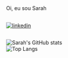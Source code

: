 ##
Oi, eu sou Sarah

##

[![linkedin](https://img.shields.io/badge/linkedin-0A66C2?style=for-the-badge&logo=linkedin&logoColor=white)](https://www.linkedin.com/in/sarah-corbo/)
##

![Sarah's GitHub stats](https://github-readme-stats.vercel.app/api?username=sarahcorbo&show_icons=true&theme=transparent)      
![Top Langs](https://github-readme-stats.vercel.app/api/top-langs/?username=sarahcorbo&hide_progress=true)

##
<!--
**sarahcorbo/sarahcorbo** is a ✨ _special_ ✨ repository because its `README.md` (this file) appears on your GitHub profile.

Here are some ideas to get you started:

- 🔭 I’m currently working on ...
- 🌱 I’m currently learning ...
- 👯 I’m looking to collaborate on ...
- 🤔 I’m looking for help with ...
- 💬 Ask me about ...
- 📫 How to reach me: ...
- 😄 Pronouns: ...
- ⚡ Fun fact: ...
-->
